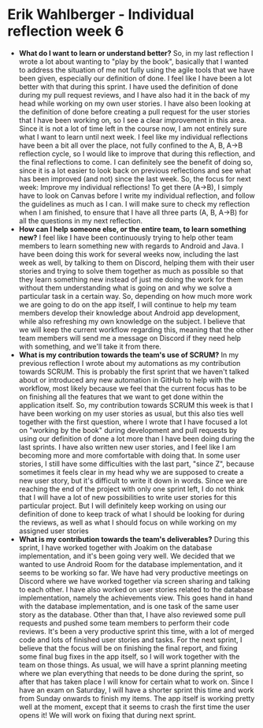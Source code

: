 # Erik Wahlberger - Individual reflection week 6

- **What do I want to learn or understand better?**
  So, in my last reflection I wrote a lot about wanting to "play by the book", basically that I wanted to address the situation of me not fully using the agile tools that we have been given, especially our definition of done. I feel like I have been a lot better with that during this sprint. I have used the definition of done during my pull request reviews, and I have also had it in the back of my head while working on my own user stories. I have also been looking at the definition of done before creating a pull request for the user stories that I have been working on, so I see a clear improvement in this area. Since it is not a lot of time left in the course now, I am not entirely sure what I want to learn until next week. I feel like my individual reflections have been a bit all over the place, not fully confined to the A, B, A->B reflection cycle, so I would like to improve that during this reflection, and the final reflections to come. I can definitely see the benefit of doing so, since it is a lot easier to look back on previous reflections and see what has been improved (and not) since the last week. So, the focus for next week: Improve my individual reflections! To get there (A->B), I simply have to look on Canvas before I write my individual reflection, and follow the guidelines as much as I can. I will make sure to check my reflection when I am finished, to ensure that I have all three parts (A, B, A->B) for all the questions in my next reflection.
- **How can I help someone else, or the entire team, to learn something new?**
  I feel like I have been continuously trying to help other team members to learn something new with regards to Android and Java. I have been doing this work for several weeks now, including the last week as well, by talking to them on Discord, helping them with their user stories and trying to solve them together as much as possible so that they learn something new instead of just me doing the work for them without them understanding what is going on and why we solve a particular task in a certain way. So, depending on how much more work we are going to do on the app itself, I will continue to help my team members develop their knowledge about Android app development, while also refreshing my own knowledge on the subject. I believe that we will keep the current workflow regarding this, meaning that the other team members will send me a message on Discord if they need help with something, and we'll take it from there.
- **What is my contribution towards the team's use of SCRUM?**
   In my previous reflection I wrote about my automations as my contribution towards SCRUM. This is probably the first sprint that we haven't talked about or introduced any new automation in GitHub to help with the workflow, most likely because we feel that the current focus has to be on finishing all the features that we want to get done within the application itself. So, my contribution towards SCRUM this week is that I have been working on my user stories as usual, but this also ties well together with the first question, where I wrote that I have focused a lot on "working by the book" during development and pull requests by using our definition of done a lot more than I have been doing during the last sprints. I have also written new user stories, and I feel like I am becoming more and more comfortable with doing that. In some user stories, I still have some difficulties with the last part, "since Z", because sometimes it feels clear in my head why we are supposed to create a new user story, but it's difficult to write it down in words. Since we are reaching the end of the project with only one sprint left, I do not think that I will have a lot of new possibilities to write user stories for this particular project. But I will definitely keep working on using our definition of done to keep track of what I should be looking for during the reviews, as well as what I should focus on while working on my assigned user stories
- **What is my contribution towards the team's deliverables?**
  During this sprint, I have worked together with Joakim on the database implementation, and it's been going very well. We decided that we wanted to use Android Room for the database implementation, and it seems to be working so far. We have had very productive meetings on Discord where we have worked together via screen sharing and talking to each other. I have also worked on user stories related to the database implementation, namely the achievements view. This goes hand in hand with the database implementation, and is one task of the same user story as the database. Other than that, I have also reviewed some pull requests and pushed some team members to perform their code reviews. It's been a very productive sprint this time, with a lot of merged code and lots of finished user stories and tasks. For the next sprint, I believe that the focus will be on finishing the final report, and fixing some final bug fixes in the app itself, so I will work together with the team on those things. As usual, we will have a sprint planning meeting where we plan everything that needs to be done during the sprint, so after that has taken place I will know for certain what to work on. Since I have an exam on Saturday, I will have a shorter sprint this time and work from Sunday onwards to finish my items. The app itself is working pretty well at the moment, except that it seems to crash the first time the user opens it! We will work on fixing that during next sprint.
